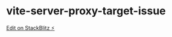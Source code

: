 # vite-server-proxy-target-issue

[Edit on StackBlitz ⚡️](https://stackblitz.com/edit/vitejs-vite-5zhh2j)